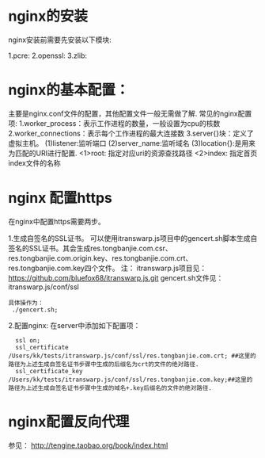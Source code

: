 # nginx的安装
  nginx安装前需要先安装以下模块:
  
  1.pcre:
  2.openssl:
  3.zlib:

# nginx的基本配置：
主要是nginx.conf文件的配置，其他配置文件一般无需做了解.
常见的nginx配置项: 
1.worker_process：表示工作进程的数量，一般设置为cpu的核数
2.worker_connections：表示每个工作进程的最大连接数
3.server{}块：定义了虚拟主机。
  (1)listener:监听端口
  (2)server_name:监听域名
  (3)location{}:是用来为匹配的URI进行配置.
    <1>root: 指定对应uri的资源查找路径
    <2>index: 指定首页index文件的名称

# nginx 配置https
  在nginx中配置https需要两步。

  1.生成自签名的SSL证书。
    可以使用itranswarp.js项目中的gencert.sh脚本生成自签名的SSL证书。其会生成res.tongbanjie.com.csr、res.tongbanjie.com.origin.key、res.tongbanjie.com.crt、res.tongbanjie.com.key四个文件。
    注：
      itranswarp.js项目见：https://github.com/bluefox68/itranswarp.js.git
      gencert.sh文件见：itranswarp.js/conf/ssl 

    具体操作为：
     ./gencert.sh; 

  2.配置nginx:
   在server中添加如下配置项：

      ssl on;
      ssl_certificate /Users/kk/tests/itranswarp.js/conf/ssl/res.tongbanjie.com.crt; ##这里的路径为上述生成自签名证书步骤中生成的后缀名为crt的文件的绝对路径.
      ssl_certificate_key /Users/kk/tests/itranswarp.js/conf/ssl/res.tongbanjie.com.key;##这里的路径为上述生成自签名证书步骤中生成的域名+.key后缀名的文件的绝对路径.

# nginx配置反向代理


参见：
  http://tengine.taobao.org/book/index.html